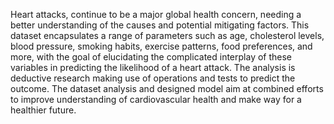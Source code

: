 Heart attacks, continue to be a major global health concern, needing a better understanding of the causes and potential mitigating factors. This dataset encapsulates a range of parameters such as age, cholesterol levels, blood pressure, smoking habits, exercise patterns, food preferences, and more, with the goal of elucidating the complicated interplay of these variables in predicting the likelihood of a heart attack. The analysis is deductive research making use of operations and tests to predict the outcome. The dataset analysis and designed model aim at combined efforts to improve understanding of cardiovascular health and make way for a healthier future.
